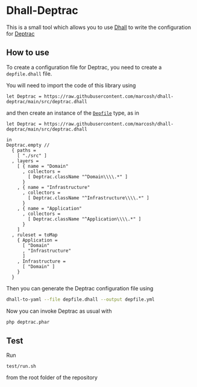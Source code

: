 # Dhall-Deptrac

This is a small tool which allows you to use [Dhall](https://dhall-lang.org/) to write the configuration for [Deptrac](https://github.com/qossmic/deptrac)

## How to use

To create a configuration file for Deptrac, you need to create a `depfile.dhall` file.

You will need to import the code of this library using

```dhall
let Deptrac = https://raw.githubusercontent.com/marcosh/dhall-deptrac/main/src/deptrac.dhall
```

and then create an instance of the [`Depfile`](https://github.com/marcosh/dhall-deptrac/blob/main/src/deptrac.dhall#L84) type, as in

```dhall
let Deptrac = https://raw.githubusercontent.com/marcosh/dhall-deptrac/main/src/deptrac.dhall

in
Deptrac.empty //
  { paths =
    [ "./src" ]
  , layers =
    [ { name = "Domain"
      , collectors =
        [ Deptrac.className "^Domain\\\\.*" ]
      }
    , { name = "Infrastructure"
      , collectors =
        [ Deptrac.className "^Infrastructure\\\\.*" ]
      }
    , { name = "Application"
      , collectors =
        [ Deptrac.className "^Application\\\\.*" ]
      }
    ]
  , ruleset = toMap
    { Application =
      [ "Domain"
      , "Infrastructure"
      ]
    , Infrastructure =
      [ "Domain" ]
    }
  }
```

Then you can generate the Deptrac configuration file using

```bash
dhall-to-yaml --file depfile.dhall --output depfile.yml
```

Now you can invoke Deptrac as usual with

```bash
php deptrac.phar
```

## Test

Run

```
test/run.sh
```

from the root folder of the repository

